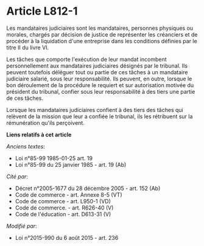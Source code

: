 # Article L812-1

Les mandataires judiciaires sont les mandataires, personnes physiques ou morales, chargés par décision de justice de
représenter les créanciers et de procéder à la liquidation d'une entreprise dans les conditions définies par le titre II du
livre VI. 

Les tâches que comporte l'exécution de leur mandat      incombent personnellement aux mandataires judiciaires désignés par le
tribunal. Ils peuvent toutefois déléguer tout ou partie de ces tâches à un mandataire judiciaire salarié, sous leur
responsabilité. Ils peuvent, en outre, lorsque le bon déroulement de la procédure le requiert et sur autorisation motivée du
président du tribunal, confier sous leur responsabilité à des tiers une partie de ces tâches. 

Lorsque les mandataires judiciaires confient à des tiers des tâches qui relèvent de la mission que leur a confiée le
tribunal, ils les rétribuent sur la rémunération qu'ils perçoivent.

**Liens relatifs à cet article**

_Anciens textes_:

  - Loi n°85-99 1985-01-25 art. 19
  - Loi n°85-99 du 25 janvier 1985 - art. 19 (Ab)

_Cité par_:

  - Décret n°2005-1677 du 28 décembre 2005 - art. 152 (Ab)
  - Code de commerce - art. Annexe 8-5 (VT)
  - Code de commerce - art. L950-1 (VD)
  - Code de commerce. - art. R626-40 (V)
  - Code de l'éducation - art. D613-31 (V)

_Modifié par_:

  - Loi n°2015-990 du 6 août 2015 - art. 236
